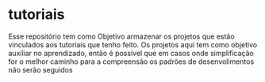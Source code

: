 # tutoriais
Esse repositório tem como Objetivo armazenar os projetos que estão vinculados aos tutoriais que tenho feito. Os projetos aqui tem como objetivo auxiliar no aprendizado, então é possível que em casos onde simplificação for o melhor caminho para a compreensão os padrões de desenvolimentos não serão seguidos
